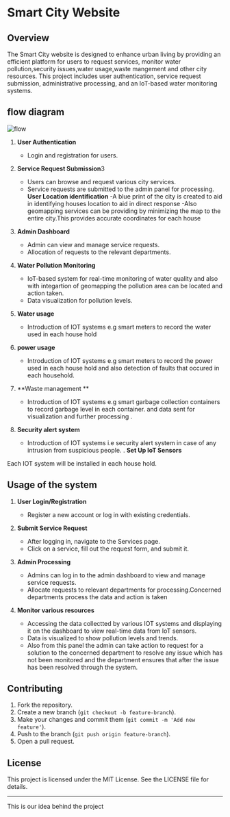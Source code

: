 


# Smart City Website

## Overview

The Smart City website is designed to enhance urban living by providing an efficient platform for users to request services, monitor water pollution,security issues,water usage,waste mangement and other city resources. This project includes user authentication, service request submission, administrative processing, and an IoT-based water  monitoring systems.

## flow diagram 
![flow](https://github.com/charlzspice/City-Yetu/assets/113253683/bf7e888a-f112-4bd0-ba7b-13aac7b2b4e7)

1. **User Authentication**
   - Login and registration for users.
   
2. **Service Request Submission**3
   - Users can browse and request various city services.
   - Service requests are submitted to the admin panel for processing.
**User Location identification**
-A blue print of the city is created to aid in identifying houses location  to aid in direct response
-Also geomapping services can be providing by minimizing the map to the entire city.This provides accurate coordinates for each house
3. **Admin Dashboard**
   - Admin can view and manage service requests.
   - Allocation of requests to the relevant departments.
     

4. **Water Pollution Monitoring**
   - IoT-based system for real-time monitoring of water quality and also with integartion of geomapping the pollution area can be located and action taken.
   - Data visualization for pollution levels. 

5. **Water usage**
   - Introduction of IOT systems e.g smart meters to record the water used in each house hold

6. **power usage**
   - Introduction of IOT systems e.g smart meters to record the power used in each house hold and also detection of faults that occured in each household.
7. **Waste management **
   - Introduction of IOT systems e.g smart garbage collection containers to record garbage level in each container. and data sent for visualization and further processing .
6. **Security alert system**
   - Introduction of IOT systems i.e security alert system in case of any intrusion from suspicious people.
. **Set Up IoT Sensors**

  Each IOT system will be installed in each house hold.
## Usage of the system

1. **User Login/Registration**
   - Register a new account or log in with existing credentials.

2. **Submit Service Request**
   - After logging in, navigate to the Services page.
   - Click on a service, fill out the request form, and submit it.

3. **Admin Processing**
   - Admins can log in to the admin dashboard to view and manage service requests.
   - Allocate requests to relevant departments for processing.Concerned departments process the data and  action is taken

4. **Monitor various resources**
   - Accessing the data collectted by various IOT systems and displaying it on the dashboard to view real-time data from IoT sensors.
   - Data is visualized to show pollution levels and trends.
   -  Also from this panel the admin can take action to request for a solution to the concerned department to resolve any issue which has not been monitored and the department ensures that after the issue has been resolved through the system.

## Contributing

1. Fork the repository.
2. Create a new branch (`git checkout -b feature-branch`).
3. Make your changes and commit them (`git commit -m 'Add new feature'`).
4. Push to the branch (`git push origin feature-branch`).
5. Open a pull request.

## License

This project is licensed under the MIT License. See the LICENSE file for details.

---

This is our idea behind the project
